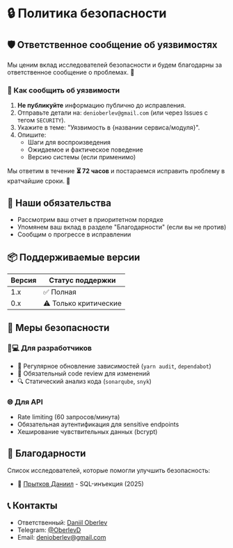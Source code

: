 # 🔒 Политика безопасности

## 🛡️ Ответственное сообщение об уязвимостях

Мы ценим вклад исследователей безопасности и будем благодарны за ответственное сообщение о проблемах. 🤝

### 📝 Как сообщить об уязвимости

1. **Не публикуйте** информацию публично до исправления.
2. Отправьте детали на: `denioberlev@gmail.com` (или через Issues с тегом `SECURITY`).
3. Укажите в теме: "Уязвимость в {названии сервиса/модуля}".
4. Опишите:
   - Шаги для воспроизведения
   - Ожидаемое и фактическое поведение
   - Версию системы (если применимо)

Мы ответим в течение **⏳ 72 часов** и постараемся исправить проблему в кратчайшие сроки. 🚀

## 🤝 Наши обязательства

- Рассмотрим ваш отчет в приоритетном порядке
- Упомянем ваш вклад в разделе "Благодарности" (если вы не против)
- Сообщим о прогрессе в исправлении

## 📦 Поддерживаемые версии

| Версия | Статус поддержки      |
| ------ | --------------------- |
| 1.x    | ✅ Полная             |
| 0.x    | ⚠️ Только критические |

## 🔐 Меры безопасности

### 👨💻 Для разработчиков

- 🔄 Регулярное обновление зависимостей (`yarn audit`, `dependabot`)
- 👀 Обязательный code review для изменений
- 🔍 Статический анализ кода (`sonarqube`, `snyk`)

### 🌐 Для API

- Rate limiting (60 запросов/минута)
- Обязательная аутентификация для sensitive endpoints
- Хеширование чувствительных данных (bcrypt)

## 🙏 Благодарности

Список исследователей, которые помогли улучшить безопасность:

- 🎯 [Прытков Даниил](https://github.com/Daniil-Oberlev) - SQL-инъекция (2025)

## 📞 Контакты

- Ответственный: [Daniil Oberlev](https://github.com/Daniil-Oberlev)
- Telegram: [@OberlevD](https://t.me/OberlevD)
- Email: <denioberlev@gmail.com>
